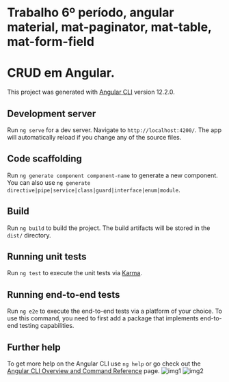 # Trabalho 6º período, angular material, mat-paginator, mat-table, mat-form-field
# CRUD em Angular.

This project was generated with [Angular CLI](https://github.com/angular/angular-cli) version 12.2.0.

## Development server

Run `ng serve` for a dev server. Navigate to `http://localhost:4200/`. The app will automatically reload if you change any of the source files.

## Code scaffolding

Run `ng generate component component-name` to generate a new component. You can also use `ng generate directive|pipe|service|class|guard|interface|enum|module`.

## Build

Run `ng build` to build the project. The build artifacts will be stored in the `dist/` directory.

## Running unit tests

Run `ng test` to execute the unit tests via [Karma](https://karma-runner.github.io).

## Running end-to-end tests

Run `ng e2e` to execute the end-to-end tests via a platform of your choice. To use this command, you need to first add a package that implements end-to-end testing capabilities.

## Further help

To get more help on the Angular CLI use `ng help` or go check out the [Angular CLI Overview and Command Reference](https://angular.io/cli) page.
![img1](https://user-images.githubusercontent.com/79548287/157584056-010bc78b-7042-4a1c-ba69-c6b1e6f3bde5.png)
![img2](https://user-images.githubusercontent.com/79548287/157584061-f35c5e04-5647-4ef9-ad60-c7f390636c1e.png)
